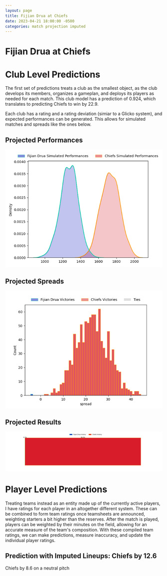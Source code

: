 ```yaml
---  
layout: page  
title: Fijian Drua at Chiefs  
date: 2023-04-21 18:00:00 -0500  
categories: match projection imputed  
---
```

# Fijian Drua at Chiefs

# Club Level Predictions


The first set of predictions treats a club as the smallest object, as the club develops its members, organizes a gameplan, and deploys its players as needed for each match. This club model has a prediction of 0.924, which translates to predicting Chiefs to win by 22.9.

Each club has a rating and a rating deviation (simiar to a Glicko system), and expected performances can be generated. This allows for simulated matches and spreads like the ones below.
## Projected Performances


![Projected Performances](plots/performances_2023-04-21-Chiefs-FijianDrua.png)
## Projected Spreads


![Projected Spreads](plots/spreads_2023-04-21-Chiefs-FijianDrua.png)
## Projected Results


![Projected Results](plots/resultbar_2023-04-21-Chiefs-FijianDrua.png)
# Player Level Predictions


Treating teams instead as an entity made up of the currently active players, I have ratings for each player in an altogether different system. These can be combined to form team ratings once teamsheets are announced, weighting starters a bit higher than the reserves. After the match is played, players can be weighted by their minutes on the field, allowing for an accurate measure of the team's composition. With these compiled team ratings, we can make predictions, measure inaccuracy, and update the individual player ratings.
## Prediction with Imputed Lineups: Chiefs by 12.6


Chiefs by 8.6 on a neutral pitch

